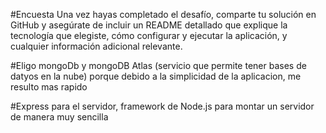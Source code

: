 #Encuesta
Una vez hayas completado el desafío, comparte tu solución en GitHub y asegúrate de incluir un README detallado que explique la tecnología que elegiste, cómo configurar y ejecutar la aplicación, y cualquier información adicional relevante.

#Eligo mongoDb y mongoDB Atlas (servicio que permite tener bases de datyos en la nube) porque debido a la simplicidad de la aplicacion, me resulto mas rapido

#Express para el servidor, framework de Node.js para montar un servidor de manera muy sencilla
